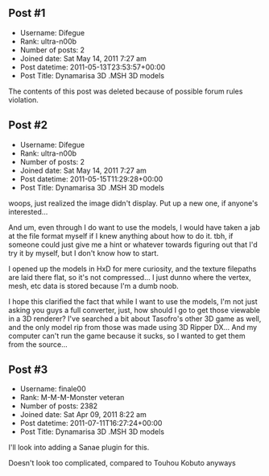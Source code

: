 ## Post #1
- Username: Difegue
- Rank: ultra-n00b
- Number of posts: 2
- Joined date: Sat May 14, 2011 7:27 am
- Post datetime: 2011-05-13T23:53:57+00:00
- Post Title: Dynamarisa 3D .MSH 3D models

The contents of this post was deleted because of possible forum rules violation.
## Post #2
- Username: Difegue
- Rank: ultra-n00b
- Number of posts: 2
- Joined date: Sat May 14, 2011 7:27 am
- Post datetime: 2011-05-15T11:29:28+00:00
- Post Title: Dynamarisa 3D .MSH 3D models

woops, just realized the image didn't display. Put up a new one, if anyone's interested...

And um, even through I do want to use the models, I would have taken a jab at the file format myself if I knew anything about how to do it.
tbh, if someone could just give me a hint or whatever towards figuring out that I'd try it by myself, but I don't know how to start.

I opened up the models in HxD for mere curiosity, and the texture filepaths are laid there flat, so it's not compressed... I just dunno where the vertex, mesh, etc data is stored because I'm a dumb noob.

I hope this clarified the fact that while I want to use the models, I'm not just asking you guys a full converter, just, how should I go to get those viewable in a 3D renderer? I've searched a bit about Tasofro's other 3D game as well, and the only model rip from those was made using 3D Ripper DX... And my computer can't run the game because it sucks, so I wanted to get them from the source...
## Post #3
- Username: finale00
- Rank: M-M-M-Monster veteran
- Number of posts: 2382
- Joined date: Sat Apr 09, 2011 8:22 am
- Post datetime: 2011-07-11T16:27:24+00:00
- Post Title: Dynamarisa 3D .MSH 3D models

I'll look into adding a Sanae plugin for this.

Doesn't look too complicated, compared to Touhou Kobuto anyways
